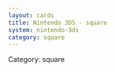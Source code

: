 ```yaml
---
layout: cards
title: Nintendo 3DS - square
system: nintendo-3ds
category: square
---
```

<div class="alert alert-secondary mb-4"><span class="i18n innerHTML-category">Category: </span><span class="i18n innerHTML-cat-square">square</span></div>
